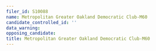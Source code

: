 ```yaml
---
filer_id: S10088
name: Metropolitan Greater Oakland Democratic Club-M60
candidate_controlled_id: ''
data_warning: 
opposing_candidate: 
title: Metropolitan Greater Oakland Democratic Club-M60
---
```


